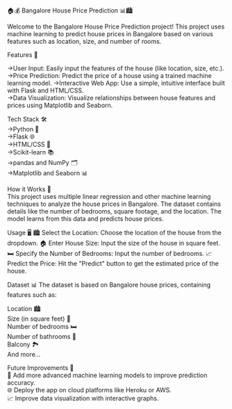 🏠💰 Bangalore House Price Prediction 📊🏙️


Welcome to the Bangalore House Price Prediction project! This project uses machine learning to predict house prices in Bangalore based on various features such as location, size, and number of rooms.

Features 🚀


->User Input: Easily input the features of the house (like location, size, etc.).  
->Price Prediction: Predict the price of a house using a trained machine learning model.
->Interactive Web App: Use a simple, intuitive interface built with Flask and HTML/CSS.   
->Data Visualization: Visualize relationships between house features and prices using Matplotlib and Seaborn.    


Tech Stack 🛠️  
    ->Python 🐍  
    ->Flask 🌐  
    ->HTML/CSS 🎨  
    ->Scikit-learn 📚  
    ->pandas and NumPy 🗂️  
    ->Matplotlib and Seaborn 📊 

    
How it Works 🧠  
  This project uses multiple linear regression and other machine learning techniques to analyze the house prices in Bangalore. The dataset contains details like the number of bedrooms, square   footage, and the location. The model learns from this data and predicts house prices.

Usage 🖥️
🏙️ Select the Location: Choose the location of the house from the dropdown.
🏠 Enter House Size: Input the size of the house in square feet.
🛏️ Specify the Number of Bedrooms: Input the number of bedrooms.
📈 Predict the Price: Hit the "Predict" button to get the estimated price of the house.


Dataset 📊
The dataset is based on Bangalore house prices, containing features such as:  

Location 🏙️  
Size (in square feet) 📏  
Number of bedrooms 🛏️  
Number of bathrooms 🚿  
Balcony 🏞️  
And more...  


Future Improvements 🔮  
  🧠 Add more advanced machine learning models to improve prediction accuracy.  
  🌐 Deploy the app on cloud platforms like Heroku or AWS.  
  📈 Improve data visualization with interactive graphs.  
